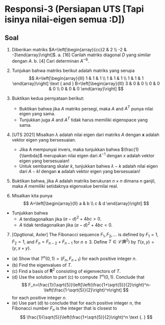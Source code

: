 # Responsi-3 (Persiapan UTS [Tapi isinya nilai-eigen semua :D])

## Soal

1. Diberikan matriks $A=\left[\begin{array}{cc}2 & 2 \\ -2 & -3\end{array}\right]$.
a. [16] Carilah matriks diagonal $D$ yang similar dengan $A$.
b. [4] Cari determinan $A^{-6}$.

2. Tunjukan bahwa matriks berikut adalah matriks yang serupa
$$
A=\left[\begin{array}{lll}
1 & 1 & 1 \\
1 & 1 & 1 \\
1 & 1 & 1
\end{array}\right] \text { and } B=\left[\begin{array}{lll}
3 & 0 & 0 \\
0 & 0 & 0 \\
0 & 0 & 0
\end{array}\right]
$$

3. Buktikan kedua pernyataan berikut:
   - Buktikan bahwa jika $A$ matriks persegi, maka $A$ and $A^T$ punya nilai eigen yang sama. 
   - Tunjukkan juga $A$ and $A^T$ tidak harus memiliki eigenspace yang sama.

4. [UTS 2021] Misalkan $\lambda$ adalah nilai eigen dari matriks $A$ dengan $\mathbf{x}$ adalah vektor eigen yang bersesuaian.
     - Jika A mempunyai invers, maka tunjukkan bahwa $\frac{1}{\lambda}$ merupakan nilai eigen dari $A^{-1}$ dengan $\mathrm{x}$ adalah vektor eigen yang bersesuaian!
     - Untuk sembarang skalar $k$, tunjukkan bahwa $\lambda-k$ adalah nilai eigen dari $A-k I$ dengan $\boldsymbol{x}$ adalah vektor eigen yang bersesuaian!

5. Buktikan bahwa, jika $A$ adalah matriks berukuran $n \times n$ dimana $n$ ganjil, maka $A$ memiliki  setidaknya eigenvalue bernilai real.

6. Misalkan kita punya 
$$
A=\left[\begin{array}{ll}
a & b \\
c & d
\end{array}\right]
$$
-  Tunjukkan bahwa 
   - $A$ terdiagonalkan jika $(a-d)^2+4 b c>0$.
   - $A$ tidak terdiagonalkan jika $(a-d)^2+4 b c<0$.






7. [Opgtional, Axler] The Fibonacci sequence $F_1, F_2, \ldots$ is defined by
$F_1=1, F_2=1$, and $F_n=F_{n-2}+F_{n-1}$ for $n \geq 3$.
Define $T \in \mathcal{L}\left(\mathbf{R}^2\right)$ by $T(x, y)=(y, x+y)$.
- (a) Show that $T^n(0,1)=\left(F_n, F_{n+1}\right)$ for each positive integer $n$.
- (b) Find the eigenvalues of $T$.
- (c) Find a basis of $\mathbf{R}^2$ consisting of eigenvectors of $T$.
- (d) Use the solution to part (c) to compute $T^n(0,1)$. Conclude that
$$
F_n=\frac{1}{\sqrt{5}}\left[\left(\frac{1+\sqrt{5}}{2}\right)^n-\left(\frac{1-\sqrt{5}}{2}\right)^n\right]
$$
for each positive integer $n$.
- (e) Use part (d) to conclude that for each positive integer $n$, the Fibonacci number $F_n$ is the integer that is closest to
$$
\frac{1}{\sqrt{5}}\left(\frac{1+\sqrt{5}}{2}\right)^n \text {. }
$$

